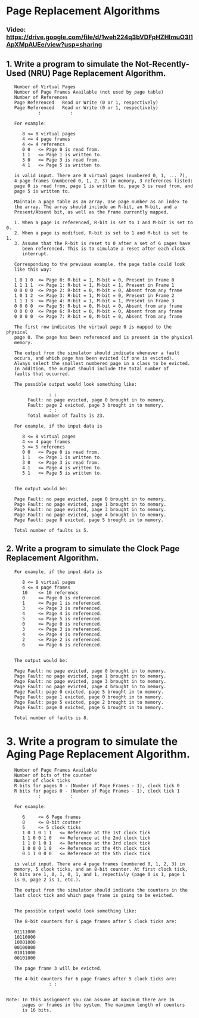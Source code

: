 # Page Replacement Algorithms

### Video: https://drive.google.com/file/d/1weh224q3bVDFpHZHImuO3I1ApXMpAUEe/view?usp=sharing

## 1.     Write a program to simulate the Not-Recently-Used (NRU) Page Replacement Algorithm.

       Number of Virtual Pages
       Number of Page Frames Available (not used by page table)
       Number of References
       Page Referenced   Read or Write (0 or 1, respectively)
       Page Referenced   Read or Write (0 or 1, respectively)
                :			:

       For example:

          8	<= 8 virtual pages
          4	<= 4 page frames
          4	<= 4 referencs
          0 0	<= Page 0 is read from.
          1 1	<= Page 1 is written to.
          3 0	<= Page 3 is read from.
          4 1	<= Page 5 is written to.

       is valid input. There are 8 virtual pages (numbered 0, 1, ... 7),
       4 page frames (numbered 0, 1, 2, 3) in memory, 3 references listed: 
       page 0 is read from, page 1 is written to, page 3 is read from, and
       page 5 is written to.

       Maintain a page table as an array. Use page number as an index to
       the array. The array should include an R-bit, an M-bit, and a
       Present/Absent bit, as well as the frame currently mapped.

       1. When a page is referenced, R-bit is set to 1 and M-bit is set to 0.
       2. When a page is modified, R-bit is set to 1 and M-bit is set to 1.
       3. Assume that the R-bit is reset to 0 after a set of 6 pages have 
          been referenced. This is to simulate a reset after each clock 
          interrupt.

       Corresponding to the previous example, the page table could look
       like this way:

       1 0 1 0  <= Page 0: R-bit = 1, M-bit = 0, Present in Frame 0
       1 1 1 1  <= Page 1: R-bit = 1, M-bit = 1, Present in Frame 1
       0 0 0 0  <= Page 2: R-bit = 0, M-bit = 0, Absent from any frame
       1 0 1 2  <= Page 3: R-bit = 1, M-bit = 0, Present in Frame 2
       1 1 1 3  <= Page 4: R-bit = 1, M-bit = 1, Present in Frame 3
       0 0 0 0  <= Page 5: R-bit = 0, M-bit = 0, Absent from any frame
       0 0 0 0  <= Page 6: R-bit = 0, M-bit = 0, Absent from any frame
       0 0 0 0  <= Page 7: R-bit = 0, M-bit = 0, Absent from any frame
 
       The first row indicates the virtual page 0 is mapped to the physical
       page 0. The page has been referenced and is present in the physical
       memory.

       The output from the simulator should indicate whenever a fault
       occurs, and which page has been evicted (if one is evicted).
       Always select the smallest numbered page in a class to be evicted.
       In addition, the output should include the total number of
       faults that occurred. 
             
       The possible output would look something like:

                    : : 
            Fault: no page evicted, page 0 brought in to memory.
            Fault: page 2 evicted, page 3 brought in to memory.
                    : :
            Total number of faults is 23.

       For example, if the input data is

          8	<= 8 virtual pages
          4	<= 4 page frames
          5	<= 5 referencs
          0 0	<= Page 0 is read from.
          1 1	<= Page 1 is written to.
          3 0	<= Page 3 is read from.
          4 1	<= Page 4 is written to.
          5 1	<= Page 5 is written to.

       
       The output would be:

       Page Fault: no page evicted, page 0 brought in to memory.
       Page Fault: no page evicted, page 1 brought in to memory.
       Page Fault: no page evicted, page 3 brought in to memory.
       Page Fault: no page evicted, page 4 brought in to memory.
       Page Fault: page 0 evicted, page 5 brought in to memory.

       Total number of faults is 5.

##    2. Write a program to simulate the Clock Page Replacement Algorithm. 

       For example, if the input data is

          8	<= 8 virtual pages
          4	<= 4 page frames
          10	<= 10 referencs
          0 	<= Page 0 is referenced.
          1 	<= Page 1 is referenced.
          3 	<= Page 3 is referenced.
          4 	<= Page 4 is referenced.
          5 	<= Page 5 is referenced.
          0 	<= Page 0 is referenced.
          3 	<= Page 3 is referenced.
          4 	<= Page 4 is referenced.
          2 	<= Page 2 is referenced.
          6 	<= Page 6 is referenced.


       The output would be:

       Page Fault: no page evicted, page 0 brought in to memory.
       Page Fault: no page evicted, page 1 brought in to memory.
       Page Fault: no page evicted, page 3 brought in to memory.
       Page Fault: no page evicted, page 4 brought in to memory.
       Page Fault: page 0 evicted, page 5 brought in to memory.
       Page Fault: page 1 evicted, page 0 brought in to memory.
       Page Fault: page 5 evicted, page 2 brought in to memory.
       Page Fault: page 0 evicted, page 6 brought in to memory.

       Total number of faults is 8.

  

#    3. Write a program to simulate the Aging Page Replacement Algorithm.

       Number of Page Frames Available
       Number of bits of the counter
       Number of clock ticks
       R bits for pages 0 - (Number of Page Frames - 1), clock tick 0
       R bits for pages 0 - (Number of Page Frames - 1), clock tick 1
                :			:

       For example:

          6		<= 6 Page frames
          8		<= 8-bit coutner
          5		<= 5 clock ticks
          1 0 1 0 1 1	<= Reference at the 1st clock tick
          1 1 0 0 1 0	<= Reference at the 2nd clock tick
          1 1 0 1 0 1	<= Reference at the 3rd clock tick
          1 0 0 0 1 0	<= Reference at the 4th clock tick
          0 1 1 0 0 0	<= Reference at the 5th clock tick

       is valid input. There are 4 page frames (numbered 0, 1, 2, 3) in 
       memory, 5 clock ticks, and an 8-bit counter. At first clock tick, 
       R bits are 1, 0, 1, 0, 1, and 1, repectivly (page 0 is 1, page 1 
       is 0, page 2 is 1, etc.). 

       The output from the simulator should indicate the counters in the
       last clock tick and which page frame is going to be evicted.


       The possible output would look something like:

       The 8-bit counters for 6 page frames after 5 clock ticks are:

       01111000
       10110000
       10001000
       00100000
       01011000
       00101000

       The page frame 3 will be evicted.

       The 4-bit counters for 6 page frames after 5 clock ticks are:
                    : :


    Note: In this assignment you can assume at maximum there are 16 
          pages or frames in the system. The maximum length of counters
          is 16 bits.



